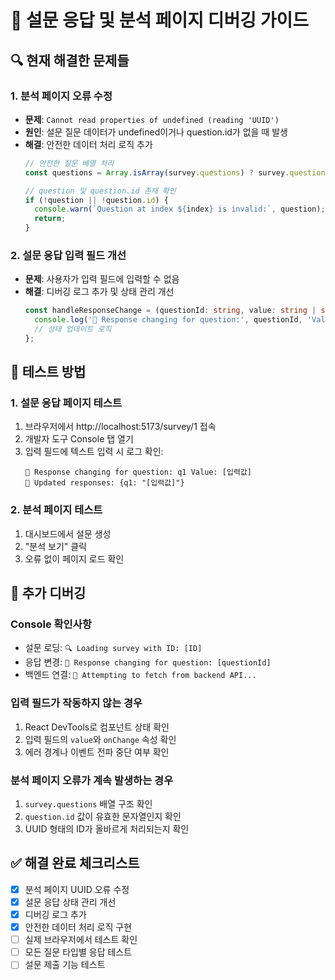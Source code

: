 # 🧪 설문 응답 및 분석 페이지 디버깅 가이드

## 🔍 현재 해결한 문제들

### 1. 분석 페이지 오류 수정
- **문제**: `Cannot read properties of undefined (reading 'UUID')`
- **원인**: 설문 질문 데이터가 undefined이거나 question.id가 없을 때 발생
- **해결**: 안전한 데이터 처리 로직 추가
  ```typescript
  // 안전한 질문 배열 처리
  const questions = Array.isArray(survey.questions) ? survey.questions : [];
  
  // question 및 question.id 존재 확인
  if (!question || !question.id) {
    console.warn(`Question at index ${index} is invalid:`, question);
    return;
  }
  ```

### 2. 설문 응답 입력 필드 개선
- **문제**: 사용자가 입력 필드에 입력할 수 없음
- **해결**: 디버깅 로그 추가 및 상태 관리 개선
  ```typescript
  const handleResponseChange = (questionId: string, value: string | string[] | number) => {
    console.log('🔄 Response changing for question:', questionId, 'Value:', value);
    // 상태 업데이트 로직
  };
  ```

## 🧪 테스트 방법

### 1. 설문 응답 페이지 테스트
1. 브라우저에서 http://localhost:5173/survey/1 접속
2. 개발자 도구 Console 탭 열기
3. 입력 필드에 텍스트 입력 시 로그 확인:
   ```
   🔄 Response changing for question: q1 Value: [입력값]
   📝 Updated responses: {q1: "[입력값]"}
   ```

### 2. 분석 페이지 테스트
1. 대시보드에서 설문 생성
2. "분석 보기" 클릭
3. 오류 없이 페이지 로드 확인

## 🐛 추가 디버깅

### Console 확인사항
- 설문 로딩: `🔍 Loading survey with ID: [ID]`
- 응답 변경: `🔄 Response changing for question: [questionId]`
- 백엔드 연결: `📡 Attempting to fetch from backend API...`

### 입력 필드가 작동하지 않는 경우
1. React DevTools로 컴포넌트 상태 확인
2. 입력 필드의 `value`와 `onChange` 속성 확인
3. 에러 경계나 이벤트 전파 중단 여부 확인

### 분석 페이지 오류가 계속 발생하는 경우
1. `survey.questions` 배열 구조 확인
2. `question.id` 값이 유효한 문자열인지 확인
3. UUID 형태의 ID가 올바르게 처리되는지 확인

## ✅ 해결 완료 체크리스트

- [x] 분석 페이지 UUID 오류 수정
- [x] 설문 응답 상태 관리 개선
- [x] 디버깅 로그 추가
- [x] 안전한 데이터 처리 로직 구현
- [ ] 실제 브라우저에서 테스트 확인
- [ ] 모든 질문 타입별 응답 테스트
- [ ] 설문 제출 기능 테스트
